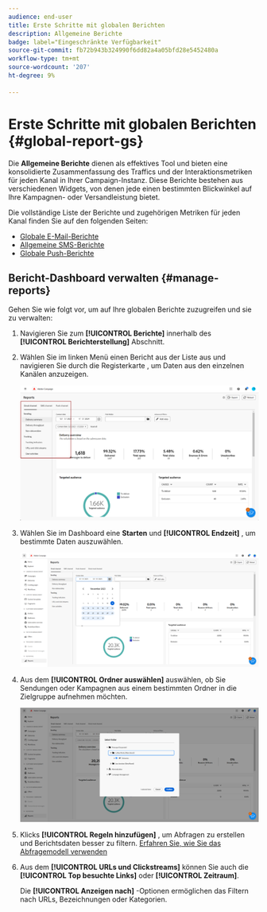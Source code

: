 ```yaml
---
audience: end-user
title: Erste Schritte mit globalen Berichten
description: Allgemeine Berichte
badge: label="Eingeschränkte Verfügbarkeit"
source-git-commit: fb72b943b324990f6dd82a4a05bfd28e5452480a
workflow-type: tm+mt
source-wordcount: '207'
ht-degree: 9%

---
```



# Erste Schritte mit globalen Berichten {#global-report-gs}

Die **Allgemeine Berichte** dienen als effektives Tool und bieten eine konsolidierte Zusammenfassung des Traffics und der Interaktionsmetriken für jeden Kanal in Ihrer Campaign-Instanz. Diese Berichte bestehen aus verschiedenen Widgets, von denen jede einen bestimmten Blickwinkel auf Ihre Kampagnen- oder Versandleistung bietet.

Die vollständige Liste der Berichte und zugehörigen Metriken für jeden Kanal finden Sie auf den folgenden Seiten:

* [Globale E-Mail-Berichte](global-report-email.md)
* [Allgemeine SMS-Berichte](global-report-sms.md)
* [Globale Push-Berichte](global-report-push.md)

## Bericht-Dashboard verwalten {#manage-reports}

Gehen Sie wie folgt vor, um auf Ihre globalen Berichte zuzugreifen und sie zu verwalten:

1. Navigieren Sie zum **[!UICONTROL Berichte]** innerhalb des **[!UICONTROL Berichterstellung]** Abschnitt.

1. Wählen Sie im linken Menü einen Bericht aus der Liste aus und navigieren Sie durch die Registerkarte , um Daten aus den einzelnen Kanälen anzuzeigen.

   ![](assets/global_report_manage_3.png)

1. Wählen Sie im Dashboard eine **Starten** und **[!UICONTROL Endzeit]** , um bestimmte Daten auszuwählen.

   ![](assets/global_report_manage_1.png)

1. Aus dem **[!UICONTROL Ordner auswählen]** auswählen, ob Sie Sendungen oder Kampagnen aus einem bestimmten Ordner in die Zielgruppe aufnehmen möchten.

   ![](assets/global_report_manage_2.png)

1. Klicks **[!UICONTROL Regeln hinzufügen]** , um Abfragen zu erstellen und Berichtsdaten besser zu filtern. [Erfahren Sie, wie Sie das Abfragemodell verwenden](../query/query-modeler-overview.md)

1. Aus dem **[!UICONTROL URLs und Clickstreams]** können Sie auch die **[!UICONTROL Top besuchte Links]** oder **[!UICONTROL Zeitraum]**.

   Die **[!UICONTROL Anzeigen nach]** -Optionen ermöglichen das Filtern nach URLs, Bezeichnungen oder Kategorien.
